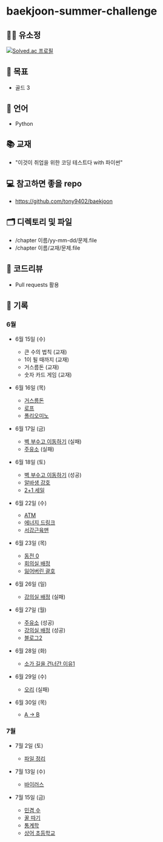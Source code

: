 # baekjoon-summer-challenge

## 👨‍💻 유소정
[![Solved.ac
프로필](http://mazassumnida.wtf/api/generate_badge?boj=yoosojeong1107)](https://solved.ac/yoosojeong1107)

## 🎯 목표
+ 골드 3

## 🐴 언어
+ Python

## 📚 교재
+ "이것이 취업을 위한 코딩 테스트다 with 파이썬"

## 💻 참고하면 좋을 repo
+ https://github.com/tony9402/baekjoon

## 🗂 디렉토리 및 파일
+ /chapter 이름/yy-mm-dd/문제.file
+ /chapter 이름/교재/문제.file

## 📝 코드리뷰
+ Pull requests 활용

## 🍗 기록
### 6월
+ 6월 15일 (수) 
  + 큰 수의 법칙 (교재)
  + 1이 될 때까지 (교재)
  + 거스름돈 (교재)
  + 숫자 카드 게임 (교재)
  
+ 6월 16일 (목)
  + [거스름돈](https://www.acmicpc.net/problem/14916)
  + [로프](https://www.acmicpc.net/problem/2217)
  + [폴리오미노](https://www.acmicpc.net/problem/1343)
  
+ 6월 17일 (금)
  + [벽 부수고 이동하기](https://www.acmicpc.net/problem/2206) (실패)
  + [주유소](https://www.acmicpc.net/problem/13305) (실패)

+ 6월 18일 (토)
  + [벽 부수고 이동하기](https://www.acmicpc.net/problem/2206) (성공)
  + [알바생 강호](https://www.acmicpc.net/problem/1758)
  + [2+1 세일](https://www.acmicpc.net/problem/11508)
    
+ 6월 22일 (수)
  + [ATM](https://www.acmicpc.net/problem/11399)
  + [에너지 드링크](https://www.acmicpc.net/problem/20115)
  + [서강근육맨](https://www.acmicpc.net/problem/20300)

+ 6월 23일 (목)
  + [동전 0](https://www.acmicpc.net/problem/11047)
  + [회의실 배정](https://www.acmicpc.net/problem/1931)
  + [잃어버린 괄호](https://www.acmicpc.net/problem/1541)

+ 6월 26일 (일)
  + [강의실 배정](https://www.acmicpc.net/problem/11000) (실패)
  
+ 6월 27일 (월)
  + [주유소](https://www.acmicpc.net/problem/13305) (성공)
  + [강의실 배정](https://www.acmicpc.net/problem/11000) (성공) 
  + [블로그2](https://www.acmicpc.net/problem/20365)

+ 6월 28일 (화)
  + [소가 길을 건너간 이유1](https://www.acmicpc.net/problem/14467)

+ 6월 29일 (수)
  + [오리](https://www.acmicpc.net/problem/12933) (실패)
 
+ 6월 30일 (목)  
  + [A → B](https://www.acmicpc.net/problem/16953)
  
### 7월
+ 7월 2일 (토)
  + [파일 정리](https://www.acmicpc.net/problem/20291)
  
+ 7월 13일 (수)
  + [바이러스](https://www.acmicpc.net/problem/2606)
  
+ 7월 15일 (금)
  + [민겸 수](https://www.acmicpc.net/problem/21314)
  + [꿀 따기](https://www.acmicpc.net/problem/21758)
  + [통계학](https://www.acmicpc.net/problem/2108)
  + [상어 초등학교](https://www.acmicpc.net/problem/21608)
  
